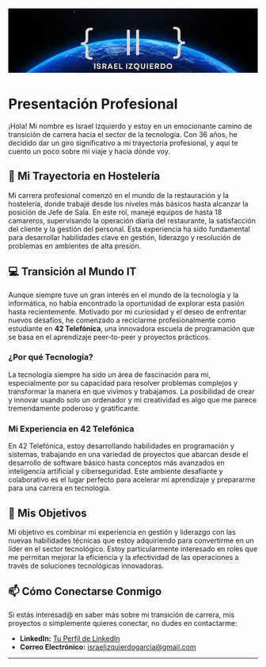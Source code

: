 <!-- Personal profile banner-->
<h1 align="center">
    <img src="/unisraporelmundo/banner4.png" alt="Profile banner"/>
</h1>

# Presentación Profesional

¡Hola! Mi nombre es Israel Izquierdo y estoy en un emocionante camino de transición de carrera hacia el sector de la tecnología. Con 36 años, he decidido dar un giro significativo a mi trayectoria profesional, y aquí te cuento un poco sobre mi viaje y hacia dónde voy.

## 🍴 Mi Trayectoria en Hostelería

Mi carrera profesional comenzó en el mundo de la restauración y la hostelería, donde trabajé desde los niveles más básicos hasta alcanzar la posición de Jefe de Sala. En este rol, manejé equipos de hasta 18 camareros, supervisando la operación diaria del restaurante, la satisfacción del cliente y la gestión del personal. Esta experiencia ha sido fundamental para desarrollar habilidades clave en gestión, liderazgo y resolución de problemas en ambientes de alta presión.

## 💻 Transición al Mundo IT

Aunque siempre tuve un gran interés en el mundo de la tecnología y la informática, no había encontrado la oportunidad de explorar esta pasión hasta recientemente. Motivado por mi curiosidad y el deseo de enfrentar nuevos desafíos, he comenzado a reciclarme profesionalmente como estudiante en **42 Telefónica**, una innovadora escuela de programación que se basa en el aprendizaje peer-to-peer y proyectos prácticos.

### ¿Por qué Tecnología?

La tecnología siempre ha sido un área de fascinación para mí, especialmente por su capacidad para resolver problemas complejos y transformar la manera en que vivimos y trabajamos. La posibilidad de crear y innovar usando solo un ordenador y mi creatividad es algo que me parece tremendamente poderoso y gratificante.

### Mi Experiencia en 42 Telefónica

En 42 Telefónica, estoy desarrollando habilidades en programación y sistemas, trabajando en una variedad de proyectos que abarcan desde el desarrollo de software básico hasta conceptos más avanzados en inteligencia artificial y ciberseguridad. Este ambiente desafiante y colaborativo es el lugar perfecto para acelerar mi aprendizaje y prepararme para una carrera en tecnología.

## 🎯 Mis Objetivos

Mi objetivo es combinar mi experiencia en gestión y liderazgo con las nuevas habilidades técnicas que estoy adquiriendo para convertirme en un líder en el sector tecnológico. Estoy particularmente interesado en roles que me permitan mejorar la eficiencia y la efectividad de las operaciones a través de soluciones tecnológicas innovadoras.

## 📫 Cómo Conectarse Conmigo

Si estás interesad@ en saber más sobre mi transición de carrera, mis proyectos o simplemente quieres conectar, no dudes en contactarme:

- **LinkedIn:** [Tu Perfil de LinkedIn](https://linkedin.com/in/IsraelIzquierdo)
- **Correo Electrónico:** [israelizquierdogarcia@gmail.com](mailto:israelizquierdogarcia.com)

---

<!--
**unisraporelmundo/unisraporelmundo** is a ✨ _special_ ✨ repository because its `README.md` (this file) appears on your GitHub profile.

Here are some ideas to get you started:

- 🔭 I’m currently working on ...
- 🌱 I’m currently learning ...
- 👯 I’m looking to collaborate on ...
- 🤔 I’m looking for help with ...
- 💬 Ask me about ...
- 📫 How to reach me: ...
- 😄 Pronouns: ...
- ⚡ Fun fact: ...
-->
